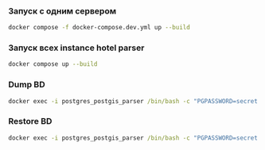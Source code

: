 ### Запуск с одним сервером 
``` bash
docker compose -f docker-compose.dev.yml up --build
```

### Запуск всех instance hotel parser
``` bash
docker compose up --build
```
### Dump BD
``` cmd
docker exec -i postgres_postgis_parser /bin/bash -c "PGPASSWORD=secret pg_dump --username postgres hotels" > ./dump/dump_11_12_24_v1.sql
```

### Restore BD
``` cmd
docker exec -i postgres_postgis_parser /bin/bash -c "PGPASSWORD=secret psql --username postgres hotels" < ./dump/dump_04_12_24.sql
```

